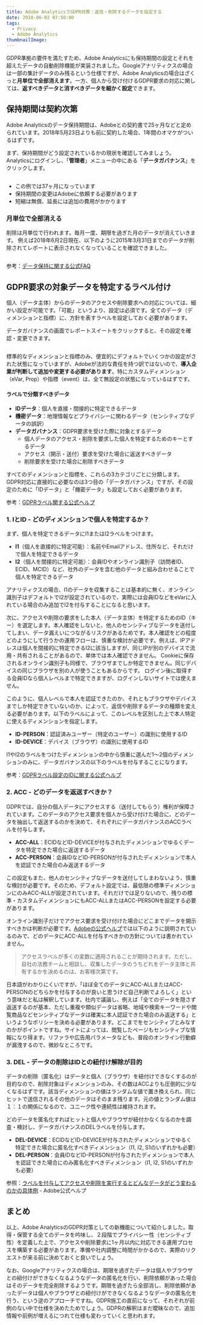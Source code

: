 ```yaml
---
title: Adobe AnalyticsでGDPR対策：返信・削除するデータを指定する
date: 2018-06-02 07:50:00
tags:
  - Privacy
  - Adobe Analytics
thumbnailImage:
---
```


GDPR準拠の要件を満たすため、Adobe Analyticsにも保持期間の設定とそれを超えたデータの自動削除機能が実装されました。Googleアナリティクスの場合は一部の集計データのみ残るという仕様ですが、Adobe Analyticsの場合はざくっと**月単位で全部消えます**。一方、個人から受け付けるGDPR要求の対応に関しては、**返すべきデータと消すべきデータを細かく設定**できます。
<!-- more -->

## 保持期間は契約次第

Adobe Analyticsのデータ保持期間は、Adobeとの契約書で25ヶ月などと定められています。2018年5月23日よりも前に契約した場合、1年間のオマケがついるはずです。

まず、保持期間がどう設定されているかの現状を確認してみましょう。Analyticsにログインし、「**管理者**」メニューの中にある「**データガバナンス**」をクリックします。

<img src="//res.cloudinary.com/mak00s/image/upload/f_auto,w_auto:200:800/v1527634353/gdpr-aa-datagovernance.png" alt="" sizes="100vw" />

* この例では37ヶ月になっています
* 保持期間の変更はAdobeに依頼する必要があります
* 短縮は無償、延長には追加の費用がかかります

### 月単位で全部消える

削除は月単位で行われます。毎月一度、期限を過ぎた月のデータが消えていきます。
例えば2018年6月2日現在、以下のように2015年3月31日までのデータが削除されてレポートに表示されなくなっていることを確認できました。

<img src="//res.cloudinary.com/mak00s/image/upload/f_auto,w_auto:200:800/v1527865670/gdpr-aa-data-deleted.png" alt="" sizes="100vw" />

参考：[データ保持に関する公式FAQ](https://marketing.adobe.com/resources/help/ja_JP/reference/data-retention-client-table-faq.html)

## GDPR要求の対象データを特定するラベル付け

個人（データ主体）からのデータのアクセスや削除要求への対応については、細かい設定が可能です。「可能」というより、設定は必須です。全てのデータ（ディメンションと指標）に、方針を表すラベルを設定しておく必要があります。

データガバナンスの画面でレポートスイートをクリックすると、その設定を確認・変更できます。

<img src="//res.cloudinary.com/mak00s/image/upload/f_auto,w_auto:200:800/v1527634352/gdpr-aa-data-labels.png" alt="" sizes="100vw" />

標準的なディメンションと指標のみ、便宜的にデフォルトでいくつかの設定がされた状態になっていますが、Adobeが法的な責任を持つ訳ではないので、**導入企業が判断して追加や変更する必要があります**。特にカスタムディメンション（eVar, Prop）や指標（event）は、全て無設定の状態になっているはずです。

#### ラベルで分類すべきデータ
* **IDデータ**：個人を直接・間接的に特定できるデータ
* **機密データ**：地理情報などプライバシーに関わるデータ（センシティブなデータの誤訳）
* **データガバナンス**：GDPR要求を受けた際に対象とするデータ
  * 個人データのアクセス・削除を要求した個人を特定するためのキーとするデータ
  * アクセス（開示・送付）要求を受けた場合に返送すべきデータ
  * 削除要求を受けた場合に削除すべきデータ

すべてのディメンションと指標を、これらの3カテゴリごとに分類します。GDPR対応に直接的に必要なのは3つ目の「データガバナンス」ですが、その設定のために「IDデータ」と「機密データ」も設定しておく必要があります。

参考：[GDPRラベル関する公式ヘルプ](https://marketing.adobe.com/resources/help/ja_JP/analytics/gdpr/gdpr_labels.html)

### 1. IとID - どのディメンションで個人を特定するか？

まず、個人を特定できるデータにI1またはI2ラベルをつけます。

* **I1**（個人を直接的に特定可能）：名前やEmailアドレス、住所など、それだけで個人を特定できるデータ
* **I2**（個人を間接的に特定可能）：会員IDやオンライン識別子（訪問者ID、ECID、MCID）など、社外のデータを含む他のデータと組み合わせることで個人を特定できるデータ

アナリティクスの場合、I1のデータを収集することは基本的に無く、オンライン識別子はデフォルトでI2が設定されているので、実際には会員IDなどをeVarに入れている場合のみ追加でI2を付与することになると思います。

次に、アクセスや削除の要求をした本人（データ主体）を特定するためのID（キー）を選定します。本人確認をしないと、他人のセンシティブなデータを送付してしまい、データ漏えいにつながるリスクがあるためです。本人確認をどの程度どのようにして行うかの運用フローは、慎重な検討が必要です。例えば、IPアドレスは個人を間接的に特定できるI2に該当しますが、同じIPが別のデバイスで流用・共有されることがあるので、単体では本人確認できません。
Cookieに保存されるオンライン識別子も同様で、ブラウザまでしか特定できません。同じデバイスの同じブラウザを別の人が使うこともあるからです。
ログイン後に取得する会員IDなら個人レベルまで特定できますが、ログインしないサイトでは使えません。

このように、個人レベルで本人を認証できたのか、それともブラウザやデバイスまでしか特定できていないのか、によって、返信や削除するデータの種類を変える必要があります。以下のラベルによって、このレベルを区別した上で本人特定に使えるディメンションを指定します。

* **ID-PERSON**：認証済みユーザー（特定のユーザー）の識別に使用するID
* **ID-DEVICE**：デバイス（ブラウザ）の識別に使用するID

I1やI2のラベルをつけたディメンションの中から慎重に選んだ1〜2個のディメンションのみに、データガバナンスの以下のラベルを付与することになります。

参考：[GDPRラベル設定のIDに関する公式ヘルプ](https://marketing.adobe.com/resources/help/ja_JP/analytics/gdpr/gdpr_analytics_ids.html)

### 2. ACC - どのデータを返送すべきか？

GDPRでは、自分の個人データにアクセスする（送付してもらう）権利が保障されています。このデータのアクセス要求を個人から受け付けた場合に、どのデータを抽出して返送するのかを決めて、それぞれにデータガバナンスのACCラベルを付与します。

* **ACC-ALL**：ECIDなどID-DEVICEが付与されたディメンションでゆるくデータを特定できた場合に返送するデータ
* **ACC-PERSON**：会員IDなどID-PERSONが付与されたディメンションで本人を認証できた場合のみ返送するデータ

この設定もまた、他人のセンシティブなデータを送付してしまわないよう、慎重な検討が必要です。そのため、デフォルト設定では、最低限の標準ディメンションにのみACC-ALLが設定されています。それだけでは足りないので、残りの標準・カスタムディメンションにもACC-ALLまたはACC-PERSONを設定する必要があります。

オンライン識別子だけでアクセス要求を受け付けた場合にどこまでデータを開示すべきかは判断が必要です。[Adobeの公式ヘルプ](https://marketing.adobe.com/resources/help/ja_JP/analytics/gdpr/gdpr_analytics_ids.html)では以下のように説明されているのみで、どのデータにACC-ALLを付与すべきかの方針については書かれていません。

> アクセスラベルが多くの変数に適用されることが期待されます。ただし、自社の法務チームと相談し、収集したデータのうちどれをデータ主体と共有するかを決めるのは、お客様次第です。

日本語がわかりにくいですが、「ほぼ全てのデータにACC-ALLまたはACC-PERSONのどちらかを付与するのが良いと思うけど自己判断でよろしく」という意味だと私は解釈しています。社内で議論し、例えば「全てのデータを隠さず返送するのが基本、ただし重複や類似データは省略、地域や検索キーワードや閲覧商品などセンシティブなデータは確実に本人認証できた場合のみ返送する」というようなポリシーを決める必要があります。どこまでをセンシティブとみなすのかがポイントですね。サイトによっては、閲覧したページもセンシティブな情報になり得ます。リファラや広告用パラメータなども、普段のオンライン行動癖が漏洩するので、微妙なところです。

### 3. DEL - データの削除はIDとの紐付け解除が目的

データの削除（匿名化）はデータと個人（ブラウザ）を紐付けできなくするのが目的なので、削除対象はディメンションのみ、その数はACCよりも圧倒的に少なくなるはずです。該当ディメンションの値はランダムな値で置き換えられ、同じヒットで送信されるその他のデータはそのまま残ります。元の値とランダム値は１：１の関係になるので、ユニーク性や連続性は維持されます。

どのデータを匿名化すればヒットと個人やブラウザが紐付かなくなるのかを調査・検討し、データガバナンスのDELラベルを付与します。

* **DEL-DEVICE**：ECIDなどID-DEVICEが付与されたディメンションでゆるく特定できた場合に匿名化すべきディメンション（I1, I2, S1のいずれかも必要）
* **DEL-PERSON**：会員IDなどID-PERSONが付与されたディメンションで本人を認証できた場合にのみ匿名化すべきディメンション（I1, I2, S1のいずれかも必要）

参照：[ラベルを付与してアクセスや削除を実行するとどんなデータがどう変わるのかの具体例](https://marketing.adobe.com/resources/help/ja_JP/analytics/gdpr/gdpr_labeling_example.html) - Adobe公式ヘルプ

## まとめ

以上、Adobe AnalyticsのGDPR対策としての新機能について紹介しました。取得・保管する全てのデータを吟味し、２段階でプライバシー性（センシティブ性）を定義した上で、アクセスや削除要求に1ヶ月以内に対応できる運用プロセスを構築する必要があります。準備や社内調整に時間がかかるので、実際のリクエストが来る前に決めておくと良いでしょう。

なお、Googleアナリティクスの場合は、期限を過ぎたデータは個人やブラウザとの紐付けができなくなるようなデータの匿名化を行い、削除依頼があった場合はそのデータを完全削除するようです。期限を過ぎたら全部消し、削除依頼があったデータは個人やブラウザとの紐付けができなくなるようなデータの匿名化を行う、という逆のアプローチですね。GDPR施工の直前になって、それぞれが前例のない中で仕様を決めたためでしょう。GDPRの解釈はまだ曖昧なので、追加情報や前例が増えるにつれて仕様も変わっていくと思われます。